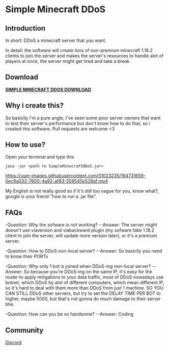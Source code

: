 # Simple Minecraft DDoS

## Introduction

In short: DDoS a minecraft server that you want.

In detail: the software will create tons of non-premium minecraft 1.18.2 clients to join the server and makes the server's resources to handle alot of players at once, the server might get tired and take a break.

## Download

**[SIMPLE MINECRAFT DDOS DOWNLOAD](https://github.com/CaoTrongThang/SimpleMinecraftDDoS/releases/tag/MinecraftDDoS)**

## Why i create this?

So basiclly I'm a pure angle, I've seen some poor server owners that want to test their server's performance but don't know how to do that, so i created this software. Pull requests are welcome <3

## How to use?

Open your terminal and type this

```
java -jar <path to SimpleMinecraftDDoS.jar>
```

https://user-images.githubusercontent.com/51023235/194731659-0ec9a032-7600-4a92-af83-559545e528af.mp4

My English is not really good so if it's still too vague for you, know what?, google is your friend "how to run a .jar file".

## FAQs

-Question: Why the sofware is not working?
--Answer: The server might doesn't use viaversion and viabackward plugin (my sofware fake 1.18.2 client to join the server, will update more version later), or it's a premium server.

-Question: How to DDoS non-local server?
--Answer: So basiclly you need to know their PORTs

-Question: Why only 1 bot is joined when DDoS-ing non-local server?
--Answer: So because you're DDoS-ing on the same IP, it's easy for the router to apply mitigations to your data traffic, most of DDoS nowadays use botnet, which DDoS by alot of different computers, which mean different IP, so it's hard to deal with them more than DDoS from just 1 machine. SO YOU CAN STILL DDoS other servers, but try to set the DELAY TIME PER BOT to higher, maybe 5000, but that's not gonna do much damage to their server btw.

-Question: How can you be so handsome?
--Answer: Coding

## Community

[Discord](https://discord.gg/Fg4cSDt)
